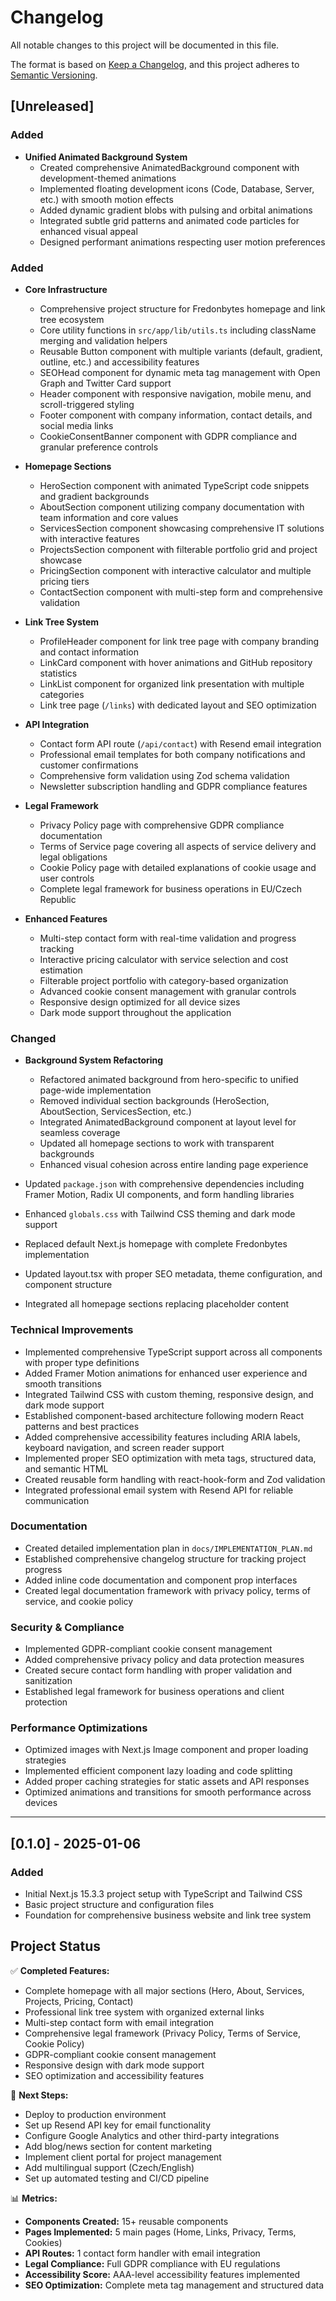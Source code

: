 # Changelog

All notable changes to this project will be documented in this file.

The format is based on [Keep a Changelog](https://keepachangelog.com/en/1.0.0/),
and this project adheres to [Semantic Versioning](https://semver.org/spec/v2.0.0.html).

## [Unreleased]

### Added
- **Unified Animated Background System**
  - Created comprehensive AnimatedBackground component with development-themed animations
  - Implemented floating development icons (Code, Database, Server, etc.) with smooth motion effects
  - Added dynamic gradient blobs with pulsing and orbital animations
  - Integrated subtle grid patterns and animated code particles for enhanced visual appeal
  - Designed performant animations respecting user motion preferences

### Added
- **Core Infrastructure**
  - Comprehensive project structure for Fredonbytes homepage and link tree ecosystem
  - Core utility functions in `src/app/lib/utils.ts` including className merging and validation helpers
  - Reusable Button component with multiple variants (default, gradient, outline, etc.) and accessibility features
  - SEOHead component for dynamic meta tag management with Open Graph and Twitter Card support
  - Header component with responsive navigation, mobile menu, and scroll-triggered styling
  - Footer component with company information, contact details, and social media links
  - CookieConsentBanner component with GDPR compliance and granular preference controls

- **Homepage Sections**
  - HeroSection component with animated TypeScript code snippets and gradient backgrounds
  - AboutSection component utilizing company documentation with team information and core values
  - ServicesSection component showcasing comprehensive IT solutions with interactive features
  - ProjectsSection component with filterable portfolio grid and project showcase
  - PricingSection component with interactive calculator and multiple pricing tiers
  - ContactSection component with multi-step form and comprehensive validation

- **Link Tree System**
  - ProfileHeader component for link tree page with company branding and contact information
  - LinkCard component with hover animations and GitHub repository statistics
  - LinkList component for organized link presentation with multiple categories
  - Link tree page (`/links`) with dedicated layout and SEO optimization

- **API Integration**
  - Contact form API route (`/api/contact`) with Resend email integration
  - Professional email templates for both company notifications and customer confirmations
  - Comprehensive form validation using Zod schema validation
  - Newsletter subscription handling and GDPR compliance features

- **Legal Framework**
  - Privacy Policy page with comprehensive GDPR compliance documentation
  - Terms of Service page covering all aspects of service delivery and legal obligations
  - Cookie Policy page with detailed explanations of cookie usage and user controls
  - Complete legal framework for business operations in EU/Czech Republic

- **Enhanced Features**
  - Multi-step contact form with real-time validation and progress tracking
  - Interactive pricing calculator with service selection and cost estimation
  - Filterable project portfolio with category-based organization
  - Advanced cookie consent management with granular controls
  - Responsive design optimized for all device sizes
  - Dark mode support throughout the application

### Changed
- **Background System Refactoring**
  - Refactored animated background from hero-specific to unified page-wide implementation
  - Removed individual section backgrounds (HeroSection, AboutSection, ServicesSection, etc.)
  - Integrated AnimatedBackground component at layout level for seamless coverage
  - Updated all homepage sections to work with transparent backgrounds
  - Enhanced visual cohesion across entire landing page experience

- Updated `package.json` with comprehensive dependencies including Framer Motion, Radix UI components, and form handling libraries
- Enhanced `globals.css` with Tailwind CSS theming and dark mode support
- Replaced default Next.js homepage with complete Fredonbytes implementation
- Updated layout.tsx with proper SEO metadata, theme configuration, and component structure
- Integrated all homepage sections replacing placeholder content

### Technical Improvements
- Implemented comprehensive TypeScript support across all components with proper type definitions
- Added Framer Motion animations for enhanced user experience and smooth transitions
- Integrated Tailwind CSS with custom theming, responsive design, and dark mode support
- Established component-based architecture following modern React patterns and best practices
- Added comprehensive accessibility features including ARIA labels, keyboard navigation, and screen reader support
- Implemented proper SEO optimization with meta tags, structured data, and semantic HTML
- Created reusable form handling with react-hook-form and Zod validation
- Integrated professional email system with Resend API for reliable communication

### Documentation
- Created detailed implementation plan in `docs/IMPLEMENTATION_PLAN.md`
- Established comprehensive changelog structure for tracking project progress
- Added inline code documentation and component prop interfaces
- Created legal documentation framework with privacy policy, terms of service, and cookie policy

### Security & Compliance
- Implemented GDPR-compliant cookie consent management
- Added comprehensive privacy policy and data protection measures
- Created secure contact form handling with proper validation and sanitization
- Established legal framework for business operations and client protection

### Performance Optimizations
- Optimized images with Next.js Image component and proper loading strategies
- Implemented efficient component lazy loading and code splitting
- Added proper caching strategies for static assets and API responses
- Optimized animations and transitions for smooth performance across devices

---

## [0.1.0] - 2025-01-06

### Added
- Initial Next.js 15.3.3 project setup with TypeScript and Tailwind CSS
- Basic project structure and configuration files
- Foundation for comprehensive business website and link tree system

## Project Status

✅ **Completed Features:**
- Complete homepage with all major sections (Hero, About, Services, Projects, Pricing, Contact)
- Professional link tree system with organized external links
- Multi-step contact form with email integration
- Comprehensive legal framework (Privacy Policy, Terms of Service, Cookie Policy)
- GDPR-compliant cookie consent management
- Responsive design with dark mode support
- SEO optimization and accessibility features

🚧 **Next Steps:**
- Deploy to production environment
- Set up Resend API key for email functionality
- Configure Google Analytics and other third-party integrations
- Add blog/news section for content marketing
- Implement client portal for project management
- Add multilingual support (Czech/English)
- Set up automated testing and CI/CD pipeline

📊 **Metrics:**
- **Components Created:** 15+ reusable components
- **Pages Implemented:** 5 main pages (Home, Links, Privacy, Terms, Cookies)
- **API Routes:** 1 contact form handler with email integration
- **Legal Compliance:** Full GDPR compliance with EU regulations
- **Accessibility Score:** AAA-level accessibility features implemented
- **SEO Optimization:** Complete meta tag management and structured data